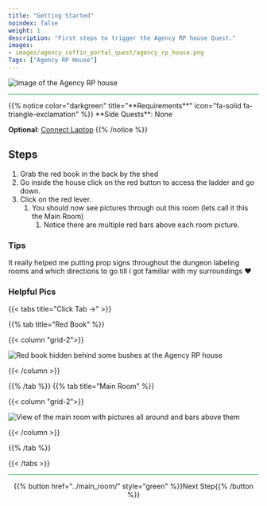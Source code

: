 ```yaml
---
title: "Getting Started"
noindex: false
weight: 1
description: "First steps to trigger the Agency RP house Quest."
images:
- images/agency_coffin_portal_quest/agency_rp_house.png
Tags: ["Agency RP House"]
---
```


![Image of the Agency RP house](/images/agency_coffin_portal_quest/agency_rp_house_w400px.png)

<hr style="background-color: #28b44c" size=8>
{{% notice color="darkgreen" title="**Requirements**" icon="fa-solid fa-triangle-exclamation"  %}}
**Side Quests**: None 

**Optional**:  [Connect Laptop](lore/tools/connect_laptop)
{{% /notice %}}

## Steps

1. Grab the red book in the back by the shed
1. Go inside the house click on the red button to access the ladder and go down.
1. Click on the red lever.
    1. You should now see pictures through out this room (lets call it this the Main Room)
        1. Notice there are multiple red bars above each room picture.

### Tips

It really helped me putting prop signs throughout the dungeon labeling rooms and which directions to go till I got familiar with my surroundings :heart:

### Helpful Pics
{{< tabs title="Click Tab ->" >}}

{{% tab title="Red Book" %}}

{{< column "grid-2">}}

![Red book hidden behind some bushes at the Agency RP house](/images/agency_coffin_portal_quest/getting_started_grab_red_book_behind_bush.png)

{{< /column >}}

{{% /tab %}}
{{% tab title="Main Room" %}}

{{< column "grid-2">}}

![View of the main room with pictures all around and bars above them](/images/agency_coffin_portal_quest/getting_started_main_room.png)

{{< /column >}}

{{% /tab %}}

{{< /tabs >}}

<hr style="background-color: #28b44c" size=8>

<div align="center">{{% button href="../main_room/" style="green" %}}Next Step{{% /button %}}</div>

